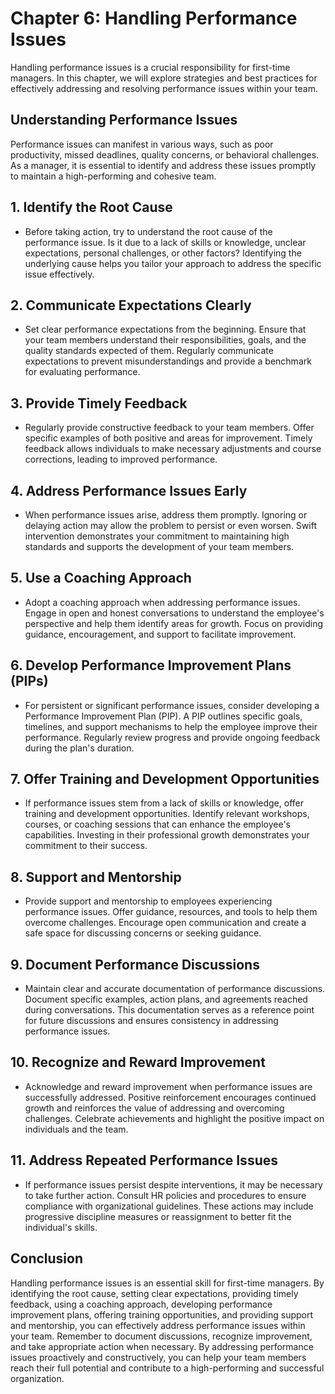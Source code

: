 Chapter 6: Handling Performance Issues
======================================

Handling performance issues is a crucial responsibility for first-time managers. In this chapter, we will explore strategies and best practices for effectively addressing and resolving performance issues within your team.

**Understanding Performance Issues**
------------------------------------

Performance issues can manifest in various ways, such as poor productivity, missed deadlines, quality concerns, or behavioral challenges. As a manager, it is essential to identify and address these issues promptly to maintain a high-performing and cohesive team.

**1. Identify the Root Cause**
------------------------------

* Before taking action, try to understand the root cause of the performance issue. Is it due to a lack of skills or knowledge, unclear expectations, personal challenges, or other factors? Identifying the underlying cause helps you tailor your approach to address the specific issue effectively.

**2. Communicate Expectations Clearly**
---------------------------------------

* Set clear performance expectations from the beginning. Ensure that your team members understand their responsibilities, goals, and the quality standards expected of them. Regularly communicate expectations to prevent misunderstandings and provide a benchmark for evaluating performance.

**3. Provide Timely Feedback**
------------------------------

* Regularly provide constructive feedback to your team members. Offer specific examples of both positive and areas for improvement. Timely feedback allows individuals to make necessary adjustments and course corrections, leading to improved performance.

**4. Address Performance Issues Early**
---------------------------------------

* When performance issues arise, address them promptly. Ignoring or delaying action may allow the problem to persist or even worsen. Swift intervention demonstrates your commitment to maintaining high standards and supports the development of your team members.

**5. Use a Coaching Approach**
------------------------------

* Adopt a coaching approach when addressing performance issues. Engage in open and honest conversations to understand the employee's perspective and help them identify areas for growth. Focus on providing guidance, encouragement, and support to facilitate improvement.

**6. Develop Performance Improvement Plans (PIPs)**
---------------------------------------------------

* For persistent or significant performance issues, consider developing a Performance Improvement Plan (PIP). A PIP outlines specific goals, timelines, and support mechanisms to help the employee improve their performance. Regularly review progress and provide ongoing feedback during the plan's duration.

**7. Offer Training and Development Opportunities**
---------------------------------------------------

* If performance issues stem from a lack of skills or knowledge, offer training and development opportunities. Identify relevant workshops, courses, or coaching sessions that can enhance the employee's capabilities. Investing in their professional growth demonstrates your commitment to their success.

**8. Support and Mentorship**
-----------------------------

* Provide support and mentorship to employees experiencing performance issues. Offer guidance, resources, and tools to help them overcome challenges. Encourage open communication and create a safe space for discussing concerns or seeking guidance.

**9. Document Performance Discussions**
---------------------------------------

* Maintain clear and accurate documentation of performance discussions. Document specific examples, action plans, and agreements reached during conversations. This documentation serves as a reference point for future discussions and ensures consistency in addressing performance issues.

**10. Recognize and Reward Improvement**
----------------------------------------

* Acknowledge and reward improvement when performance issues are successfully addressed. Positive reinforcement encourages continued growth and reinforces the value of addressing and overcoming challenges. Celebrate achievements and highlight the positive impact on individuals and the team.

**11. Address Repeated Performance Issues**
-------------------------------------------

* If performance issues persist despite interventions, it may be necessary to take further action. Consult HR policies and procedures to ensure compliance with organizational guidelines. These actions may include progressive discipline measures or reassignment to better fit the individual's skills.

**Conclusion**
--------------

Handling performance issues is an essential skill for first-time managers. By identifying the root cause, setting clear expectations, providing timely feedback, using a coaching approach, developing performance improvement plans, offering training opportunities, and providing support and mentorship, you can effectively address performance issues within your team. Remember to document discussions, recognize improvement, and take appropriate action when necessary. By addressing performance issues proactively and constructively, you can help your team members reach their full potential and contribute to a high-performing and successful organization.
